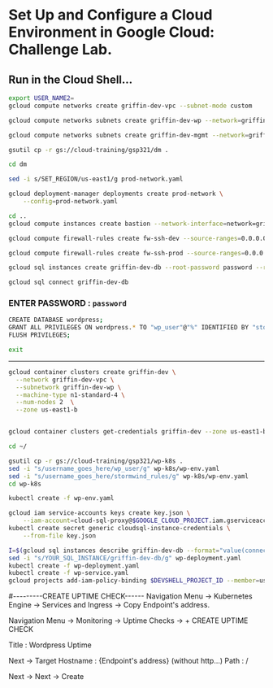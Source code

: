 # Set Up and Configure a Cloud Environment in Google Cloud: Challenge Lab.

## Run in the Cloud Shell...

```bash
export USER_NAME2=
gcloud compute networks create griffin-dev-vpc --subnet-mode custom

gcloud compute networks subnets create griffin-dev-wp --network=griffin-dev-vpc --region us-east1 --range=192.168.16.0/20

gcloud compute networks subnets create griffin-dev-mgmt --network=griffin-dev-vpc --region us-east1 --range=192.168.32.0/20

gsutil cp -r gs://cloud-training/gsp321/dm .

cd dm

sed -i s/SET_REGION/us-east1/g prod-network.yaml

gcloud deployment-manager deployments create prod-network \
    --config=prod-network.yaml

cd ..
gcloud compute instances create bastion --network-interface=network=griffin-dev-vpc,subnet=griffin-dev-mgmt  --network-interface=network=griffin-prod-vpc,subnet=griffin-prod-mgmt --tags=ssh --zone=us-east1-b

gcloud compute firewall-rules create fw-ssh-dev --source-ranges=0.0.0.0/0 --target-tags ssh --allow=tcp:22 --network=griffin-dev-vpc

gcloud compute firewall-rules create fw-ssh-prod --source-ranges=0.0.0.0/0 --target-tags ssh --allow=tcp:22 --network=griffin-prod-vpc

gcloud sql instances create griffin-dev-db --root-password password --region=us-east1 --database-version=MYSQL_5_7

gcloud sql connect griffin-dev-db
```
### ENTER PASSWORD : `password`
```bash
CREATE DATABASE wordpress;
GRANT ALL PRIVILEGES ON wordpress.* TO "wp_user"@"%" IDENTIFIED BY "stormwind_rules";
FLUSH PRIVILEGES;

exit
```
---
```bash
gcloud container clusters create griffin-dev \
  --network griffin-dev-vpc \
  --subnetwork griffin-dev-wp \
  --machine-type n1-standard-4 \
  --num-nodes 2  \
  --zone us-east1-b


gcloud container clusters get-credentials griffin-dev --zone us-east1-b

cd ~/

gsutil cp -r gs://cloud-training/gsp321/wp-k8s .
sed -i "s/username_goes_here/wp_user/g" wp-k8s/wp-env.yaml
sed -i "s/username_goes_here/stormwind_rules/g" wp-k8s/wp-env.yaml
cd wp-k8s

kubectl create -f wp-env.yaml

gcloud iam service-accounts keys create key.json \
    --iam-account=cloud-sql-proxy@$GOOGLE_CLOUD_PROJECT.iam.gserviceaccount.com
kubectl create secret generic cloudsql-instance-credentials \
    --from-file key.json

I=$(gcloud sql instances describe griffin-dev-db --format="value(connectionName)")
sed -i "s/YOUR_SQL_INSTANCE/griffin-dev-db/g" wp-deployment.yaml
kubectl create -f wp-deployment.yaml
kubectl create -f wp-service.yaml
gcloud projects add-iam-policy-binding $DEVSHELL_PROJECT_ID --member=user:$USER_NAME2 --role=roles/editor
```
#---------CREATE UPTIME CHECK------
Navigation Menu -> Kubernetes Engine -> Services and Ingress -> Copy Endpoint's address.

Navigation Menu -> Monitoring -> Uptime Checks -> + CREATE UPTIME CHECK

Title : Wordpress Uptime

Next -> Target
Hostname : {Endpoint's address} (without http...)
Path : /

Next -> Next -> Create
